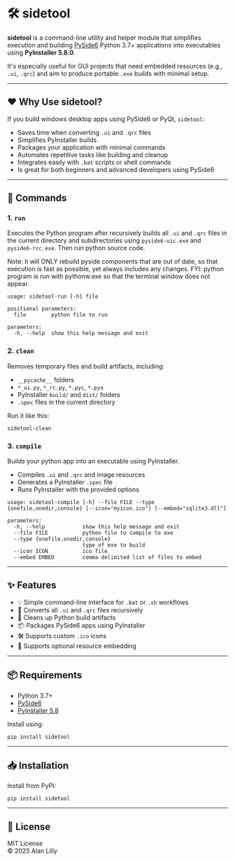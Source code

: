 # 🛠️ sidetool

**sidetool** is a command-line utility and helper module that simplifies execution and building [PySide6](https://doc.qt.io/qtforpython/) Python 3.7+ applications into executables using **PyInstaller 5.8.0**.

It's especially useful for GUI projects that need embedded resources (e.g., `.ui`, `.qrc`) and aim to produce portable `.exe` builds with minimal setup.

---

## ❤️ Why Use sidetool?

If you build windows desktop apps using PySide6 or PyQt, `sidetool`:

- Saves time when converting `.ui` and `.qrc` files
- Simplifies PyInstaller builds
- Packages your application with minimal commands
- Automates repetitive tasks like building and cleanup
- Integrates easily with `.bat` scripts or shell commands
- Is great for both beginners and advanced developers using PySide6

---

## 🔧 Commands

### 1. `run`

Executes the Python program after recursively builds all `.ui` and `.qrc` files in the current directory and subdirectories using `pyside6-uic.exe` and `pyside6-rcc.exe`.  Then run python source code.

Note: it will ONLY rebuild pyside components that are out of date, so that execution is fast as possible, yet always includes any changes.
FYI: python program is run with pythonw.exe so that the terminal window does not appear.

```cli
usage: sidetool-run [-h] file

positional parameters:
  file        python file to run

parameters:
  -h, --help  show this help message and exit
```

### 2. `clean`

Removes temporary files and build artifacts, including:

- `__pycache__` folders  
- `*_ui.py`, `*_rc.py`, `*.pyc`, `*.pyo`  
- PyInstaller `build/` and `dist/` folders  
- `.spec` files in the current directory

Run it like this:

```cli
sidetool-clean
```

### 3. `compile`

Builds your python app into an executable using PyInstaller.

- Compiles `.ui` and `.qrc` and image resources  
- Generates a PyInstaller `.spec` file  
- Runs PyInstaller with the provided options

```cli
usage: sidetool-compile [-h] --file FILE --type {onefile,onedir,console} [--icon="myicon.ico"] [--embed="sqlite3.dll"]

parameters:
  -h, --help            show this help message and exit
  --file FILE           python file to compile to exe
  --type {onefile,onedir,console}
                        type of exe to build
  --icon ICON           ico file
  --embed EMBED         comma delimited list of files to embed
```

---

## ✨ Features

- 💡 Simple command-line interface for `.bat` or `.sh` workflows 
- 🔄 Converts all `.ui` and `.qrc` files recursively
- 🧹 Cleans up Python build artifacts
- 📦 Packages PySide6 apps using PyInstaller 
- 🛠️ Supports custom `.ico` icons  
- 📎 Supports optional resource embedding

---

## 📦 Requirements

- Python 3.7+
- [PySide6](https://pypi.org/project/PySide6/)
- [PyInstaller 5.8](https://pypi.org/project/pyinstaller/)

Install using:

```cli
pip install sidetool
```

---

## 📥 Installation

Install from PyPI:

```cli
pip install sidetool
```

---

## 📝 License

MIT License  
© 2025 Alan Lilly  
